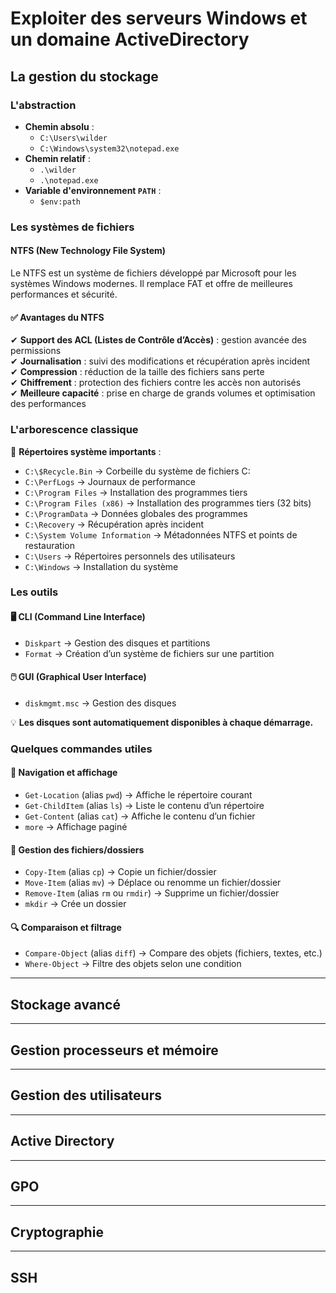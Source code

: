 # Exploiter des serveurs Windows et un domaine ActiveDirectory
## La gestion du stockage  
### L'abstraction  
- **Chemin absolu** :  
  - `C:\Users\wilder`  
  - `C:\Windows\system32\notepad.exe`  
- **Chemin relatif** :  
  - `.\wilder`  
  - `.\notepad.exe`  
- **Variable d'environnement `PATH`** :  
  - `$env:path`  

### Les systèmes de fichiers  
#### NTFS (New Technology File System)  
Le NTFS est un système de fichiers développé par Microsoft pour les systèmes Windows modernes. Il remplace FAT et offre de meilleures performances et sécurité.  

#### ✅ Avantages du NTFS  
✔ **Support des ACL (Listes de Contrôle d’Accès)** : gestion avancée des permissions  
✔ **Journalisation** : suivi des modifications et récupération après incident  
✔ **Compression** : réduction de la taille des fichiers sans perte  
✔ **Chiffrement** : protection des fichiers contre les accès non autorisés  
✔ **Meilleure capacité** : prise en charge de grands volumes et optimisation des performances  

### L'arborescence classique  
📁 **Répertoires système importants** :  
- `C:\$Recycle.Bin` → Corbeille du système de fichiers C:  
- `C:\PerfLogs` → Journaux de performance  
- `C:\Program Files` → Installation des programmes tiers  
- `C:\Program Files (x86)` → Installation des programmes tiers (32 bits)  
- `C:\ProgramData` → Données globales des programmes  
- `C:\Recovery` → Récupération après incident  
- `C:\System Volume Information` → Métadonnées NTFS et points de restauration  
- `C:\Users` → Répertoires personnels des utilisateurs  
- `C:\Windows` → Installation du système  

### Les outils  
#### 🖥️ CLI (Command Line Interface)  
- `Diskpart` → Gestion des disques et partitions  
- `Format` → Création d’un système de fichiers sur une partition  

#### 🖱️ GUI (Graphical User Interface)  
- `diskmgmt.msc` → Gestion des disques  

💡 **Les disques sont automatiquement disponibles à chaque démarrage.**  

### Quelques commandes utiles  

#### 📂 Navigation et affichage  
- `Get-Location` (alias `pwd`) → Affiche le répertoire courant  
- `Get-ChildItem` (alias `ls`) → Liste le contenu d’un répertoire  
- `Get-Content` (alias `cat`) → Affiche le contenu d’un fichier  
- `more` → Affichage paginé  

#### 📄 Gestion des fichiers/dossiers  
- `Copy-Item` (alias `cp`) → Copie un fichier/dossier  
- `Move-Item` (alias `mv`) → Déplace ou renomme un fichier/dossier  
- `Remove-Item` (alias `rm` ou `rmdir`) → Supprime un fichier/dossier  
- `mkdir` → Crée un dossier  

#### 🔍 Comparaison et filtrage  
- `Compare-Object` (alias `diff`) → Compare des objets (fichiers, textes, etc.)  
- `Where-Object` → Filtre des objets selon une condition  

---

## Stockage avancé

---

## Gestion processeurs et mémoire

---

## Gestion des utilisateurs

---

## Active Directory

---

## GPO

---

## Cryptographie

---

## SSH
